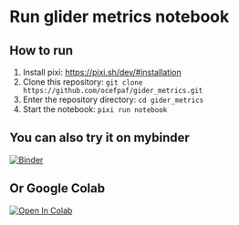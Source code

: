 # Run glider metrics notebook

## How to run
1. Install pixi: https://pixi.sh/dev/#installation
1. Clone this repository: `git clone https://github.com/ocefpaf/gider_metrics.git`
1. Enter the repository directory: `cd gider_metrics`
1. Start the notebook: `pixi run notebook`

## You can also try it on mybinder

[![Binder](https://mybinder.org/badge_logo.svg)](https://mybinder.org/v2/gh/ocefpaf/gider_metrics/HEAD?labpath=glider_metrics.ipynb)


## Or Google Colab

[![Open In Colab](https://colab.research.google.com/assets/colab-badge.svg)](https://colab.research.google.com/github/ocefpaf/gider_metrics/blob/main/glider_metrics.ipynb)
